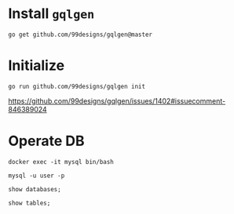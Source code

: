 # Install `gqlgen`

`go get github.com/99designs/gqlgen@master`

# Initialize

`go run github.com/99designs/gqlgen init`

https://github.com/99designs/gqlgen/issues/1402#issuecomment-846389024

# Operate DB

`docker exec -it mysql bin/bash`

`mysql -u user -p`

`show databases;`

`show tables;`
